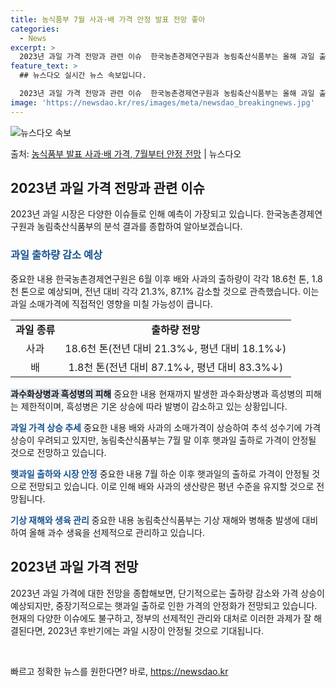 ```yaml
---
title: 농식품부 7월 사과·배 가격 안정 발표 전망 좋아
categories:
  - News
excerpt: >
  2023년 과일 가격 전망과 관련 이슈  한국농촌경제연구원과 농림축산식품부는 올해 과일 출하량 및 가격 전망…
feature_text: >
  ## 뉴스다오 실시간 뉴스 속보입니다.

  2023년 과일 가격 전망과 관련 이슈  한국농촌경제연구원과 농림축산식품부는 올해 과일 출하량 및 가격 전망…
image: 'https://newsdao.kr/res/images/meta/newsdao_breakingnews.jpg'
---
```


![뉴스다오 속보](https://newsdao.kr/res/images/meta/newsdao_breakingnews.jpg)

<p>출처: <a href="https://newsdao.kr/4381" rel="dofollow">농식품부 발표 사과·배 가격, 7월부터 안정 전망</a> | 뉴스다오</p>

<h2 data-ke-size="size26">2023년 과일 가격 전망과 관련 이슈</h2>
2023년 과일 시장은 다양한 이슈들로 인해 예측이 가장되고 있습니다. 한국농촌경제연구원과 농림축산식품부의 분석 결과를 종합하여 알아보겠습니다.

<h3><b><span style="color: #1a5490;">과일 출하량 감소 예상</span></b></h3>
중요한 내용
한국농촌경제연구원은 6월 이후 배와 사과의 출하량이 각각 18.6천 톤, 1.8천 톤으로 예상되며, 전년 대비 각각 21.3%, 87.1% 감소할 것으로 관측했습니다. 이는 과일 소매가격에 직접적인 영향을 미칠 가능성이 큽니다.

<table>
  <tr>
    <td style="text-align: center; height: 17px;"><b>과일 종류</b></td>
    <td style="text-align: center; height: 17px;"><b>출하량 전망</b></td>
  </tr>
  <tr>
    <td style="text-align: center; height: 17px;">사과</td>
    <td style="text-align: center; height: 17px;">18.6천 톤(전년 대비 21.3%↓, 평년 대비 18.1%↓)</td>
  </tr>
  <tr>
    <td style="text-align: center; height: 17px;">배</td>
    <td style="text-align: center; height: 17px;">1.8천 톤(전년 대비 87.1%↓, 평년 대비 83.3%↓)</td>
  </tr>
</table>

<b><span style="background-color: #21538527;">과수화상병과 흑성병의 피해</span></b>
중요한 내용
현재까지 발생한 과수화상병과 흑성병의 피해는 제한적이며, 흑성병은 기온 상승에 따라 발병이 감소하고 있는 상황입니다.

<b><span style="color: #1a5490;">과일 가격 상승 추세</span></b>
중요한 내용
배와 사과의 소매가격이 상승하여 추석 성수기에 가격 상승이 우려되고 있지만, 농림축산식품부는 7월 말 이후 햇과일 출하로 가격이 안정될 것으로 전망하고 있습니다.

<b><span style="color: #1a5490;">햇과일 출하와 시장 안정</span></b>
중요한 내용
7월 하순 이후 햇과일의 출하로 가격이 안정될 것으로 전망되고 있습니다. 이로 인해 배와 사과의 생산량은 평년 수준을 유지할 것으로 전망됩니다.

<b><span style="color: #1a5490;">기상 재해와 생육 관리</span></b>
중요한 내용
농림축산식품부는 기상 재해와 병해충 발생에 대비하여 올해 과수 생육을 선제적으로 관리하고 있습니다.

<h2 data-ke-size="size26">2023년 과일 가격 전망</h2>
2023년 과일 가격에 대한 전망을 종합해보면, 단기적으로는 출하량 감소와 가격 상승이 예상되지만, 중장기적으로는 햇과일 출하로 인한 가격의 안정화가 전망되고 있습니다. 현재의 다양한 이슈에도 불구하고, 정부의 선제적인 관리와 대처로 이러한 과제가 잘 해결된다면, 2023년 후반기에는 과일 시장이 안정될 것으로 기대됩니다.

<p data-ke-size="size16">&nbsp;</p> 

빠르고 정확한 뉴스를 원한다면? 바로, <a href="https://newsdao.kr" rel="dofollow">https://newsdao.kr</a>



